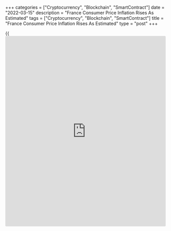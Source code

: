 +++
categories = ["Cryptocurrency", "Blockchain", "SmartContract"]
date = "2022-03-15"
description = "France Consumer Price Inflation Rises As Estimated"
tags = ["Cryptocurrency", "Blockchain", "SmartContract"]
title = "France Consumer Price Inflation Rises As Estimated"
type = "post"
+++

{{<iframe id="large-banner" src="https://www.bounty.group/#slide=6.0" width="100%" height="600" scrolling="no" style="border: 0px solid rgb(216, 221, 230); border-radius: 3px;">}}

France consumer price inflation accelerated in February, as initially
estimated, final results from the statistical office Insee showed on
Tuesday.

Consumer price inflation advanced to 3.6 percent in February from 2.9
percent in January. The rate came in line with the estimate published on
February 25.

At the same time, EU harmonized inflation increased in February, to
revised 4.2 percent from 3.3 percent in January. The rate was revised up
from 4.1 percent.  
  
The annual increase in consumer prices was largely driven by the 3.6
percent rise in energy prices. The rise in prices of services was 0.5
percent and those of manufactured goods by 0.6 percent.

Core inflation advanced to 2.5 percent from 1.6 percent in January.

On a monthly basis, overall consumer prices gained 0.8 percent, instead
of the 0.7 percent increase estimated initially. This was followed by a
0.3 percent rise in January.

Likewise, the harmonized index climbed 0.9 percent versus the flash
estimate of 0.8 percent. In January, prices were only 0.2 percent
higher.

For comments and feedback [contact](https://www.playgroundfx.com/contact/): editorial@rtt[news](https://www.letsplayfx.com/blog/forex-news-website/).com

[Economic News][1]

 **What parts of the world are seeing the best (and worst) economic
performances lately? Click[here][2] to check out our [Econ Scorecard][2]
and find out! See up-to-the-moment [ranking](https://www.playgroundfx.com/blog/crypto-exchange-ranking/)s for the best and worst
performers in [GDP][3], [unemployment rate][4], [inflation][5] and much
more.**

   1. www.rtt[news](https://www.letsplayfx.com/blog/forex-news-website/).com/Content/EconomicNews.aspx
   2. www.rtt[news](https://www.letsplayfx.com/blog/forex-news-website/).com/economic-scorecard/world-rank/PPI/highest-performance.aspx
   3. www.rtt[news](https://www.letsplayfx.com/blog/forex-news-website/).com/economic-scorecard/world-rank/GDP/highest-performance.aspx
   4. www.rtt[news](https://www.letsplayfx.com/blog/forex-news-website/).com/economic-scorecard/world-rank/unemployment-rate/lowest-performance.aspx
   5. www.rtt[news](https://www.letsplayfx.com/blog/forex-news-website/).com/economic-scorecard/world-rank/CPI/highest-performance.aspx